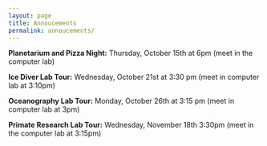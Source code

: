 ```yaml
---
layout: page
title: Annoucements
permalink: annoucements/
---
```


**Planetarium and Pizza Night:** Thursday, October 15th at 6pm (meet in the computer lab)

**Ice Diver Lab Tour:** Wednesday, October 21st at 3:30 pm (meet in computer lab at 3:10pm)

**Oceanography Lab Tour:** Monday, October 26th at 3:15 pm (meet in computer lab at 3pm)

**Primate Research Lab Tour:** Wednesday, November 18th 3:30pm (meet in the computer lab at 3:15pm)